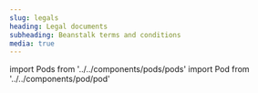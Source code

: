 ```yaml
---
slug: legals
heading: Legal documents
subheading: Beanstalk terms and conditions
media: true
---
```


import Pods from '../../components/pods/pods'
import Pod from '../../components/pod/pod'

<Pods>
  <Pod externalLink={'/docs/terms-and-conditions.pdf'} heading={'T&Cs'} description={'T&Cs and other documents'} type={'app-terms'}/>
  <Pod link={'/key-investor-information-documents'} heading={'KIIDs'} description={'Key Investor Information Documents'} type={'isa-terms'}/>
  <Pod link={'/key-features-documents'} heading={'KFDs'} description={'Key Features Documents'} type={'key-facts'}/>
  <Pod link={'/data-privacy-and-cookies'} heading={'Privacy'} description={'Data privacy & cookies'} type={'privacy'}/>
  <Pod link={'/other-terms'} heading={'Misc'} description={'Other terms'} type={'app-terms'}/>
</Pods>